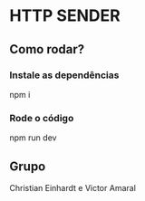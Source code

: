 # HTTP SENDER
## Como rodar?
### Instale as dependências
npm i
### Rode o código
npm run dev
## Grupo
Christian Einhardt e Victor Amaral